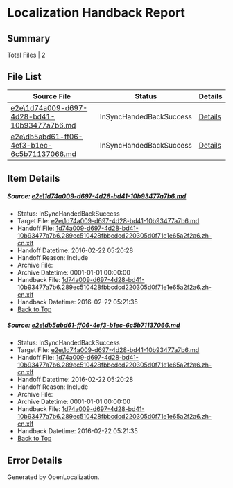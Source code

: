 # <a name='report-top'></a> Localization Handback Report

## Summary
 Total Files | 2

## File List
 Source File | Status | Details 
 ----------- | ------ | ------- 
 [e2e\1d74a009-d697-4d28-bd41-10b93477a7b6.md](https://github.com/OpenLocalizationTest/oltest/blob/4101e497d5d0194d74035f2484985f31e0b9ef7e/e2e/1d74a009-d697-4d28-bd41-10b93477a7b6.md) | InSyncHandedBackSuccess | [Details](#0037bf8418919a8ef6de828088f1b53d54c202f91)
 [e2e\db5abd61-ff06-4ef3-b1ec-6c5b71137066.md](https://github.com/OpenLocalizationTest/oltest/blob/4101e497d5d0194d74035f2484985f31e0b9ef7e/e2e/db5abd61-ff06-4ef3-b1ec-6c5b71137066.md) | InSyncHandedBackSuccess | [Details](#0037bf8418919a8ef6de828088f1b53d54c202f92)

## Item Details
##### <a name='0037bf8418919a8ef6de828088f1b53d54c202f91'></a> Source: [e2e\1d74a009-d697-4d28-bd41-10b93477a7b6.md](https://github.com/OpenLocalizationTest/oltest/blob/4101e497d5d0194d74035f2484985f31e0b9ef7e/e2e/1d74a009-d697-4d28-bd41-10b93477a7b6.md)
* Status: InSyncHandedBackSuccess
* Target File: [e2e\1d74a009-d697-4d28-bd41-10b93477a7b6.md](https://github.com/OpenLocalizationTestOrg/oltest.zh-cn/blob/fa052b4d2a9a926ded7a22adb2eb65d99b137539/e2e/1d74a009-d697-4d28-bd41-10b93477a7b6.md)
* Handoff File: [1d74a009-d697-4d28-bd41-10b93477a7b6.289ec510428fbbcdcd220305d0f71e1e65a2f2a6.zh-cn.xlf](https://github.com/OpenLocalizationTestOrg/olhandoff/blob/d3c5f7f1afe3c10b525b04d2d45908e0db4f8c6d/ol-handoff/OpenLocalizationTestOrg/oltest.zh-cn/yufeih/1d74a009-d697-4d28-bd41-10b93477a7b6.289ec510428fbbcdcd220305d0f71e1e65a2f2a6.zh-cn.xlf)
* Handoff Datetime: 2016-02-22 05:20:28
* Handoff Reason: Include
* Archive File: 
* Archive Datetime: 0001-01-01 00:00:00
* Handback File: [1d74a009-d697-4d28-bd41-10b93477a7b6.289ec510428fbbcdcd220305d0f71e1e65a2f2a6.zh-cn.xlf](https://github.com/OpenLocalizationTestOrg/olhandback/blob/376884781814dbc3249b506ef8bf8291243562aa/ol-handback/OpenLocalizationTestOrg/oltest.zh-cn/yufeih/1d74a009-d697-4d28-bd41-10b93477a7b6.289ec510428fbbcdcd220305d0f71e1e65a2f2a6.zh-cn.xlf)
* Handback Datetime: 2016-02-22 05:21:35
* [Back to Top](#report-top)

##### <a name='0037bf8418919a8ef6de828088f1b53d54c202f92'></a> Source: [e2e\db5abd61-ff06-4ef3-b1ec-6c5b71137066.md](https://github.com/OpenLocalizationTest/oltest/blob/4101e497d5d0194d74035f2484985f31e0b9ef7e/e2e/db5abd61-ff06-4ef3-b1ec-6c5b71137066.md)
* Status: InSyncHandedBackSuccess
* Target File: [e2e\1d74a009-d697-4d28-bd41-10b93477a7b6.md](https://github.com/OpenLocalizationTestOrg/oltest.zh-cn/blob/fa052b4d2a9a926ded7a22adb2eb65d99b137539/e2e/1d74a009-d697-4d28-bd41-10b93477a7b6.md)
* Handoff File: [1d74a009-d697-4d28-bd41-10b93477a7b6.289ec510428fbbcdcd220305d0f71e1e65a2f2a6.zh-cn.xlf](https://github.com/OpenLocalizationTestOrg/olhandoff/blob/d3c5f7f1afe3c10b525b04d2d45908e0db4f8c6d/ol-handoff/OpenLocalizationTestOrg/oltest.zh-cn/yufeih/1d74a009-d697-4d28-bd41-10b93477a7b6.289ec510428fbbcdcd220305d0f71e1e65a2f2a6.zh-cn.xlf)
* Handoff Datetime: 2016-02-22 05:20:28
* Handoff Reason: Include
* Archive File: 
* Archive Datetime: 0001-01-01 00:00:00
* Handback File: [1d74a009-d697-4d28-bd41-10b93477a7b6.289ec510428fbbcdcd220305d0f71e1e65a2f2a6.zh-cn.xlf](https://github.com/OpenLocalizationTestOrg/olhandback/blob/376884781814dbc3249b506ef8bf8291243562aa/ol-handback/OpenLocalizationTestOrg/oltest.zh-cn/yufeih/1d74a009-d697-4d28-bd41-10b93477a7b6.289ec510428fbbcdcd220305d0f71e1e65a2f2a6.zh-cn.xlf)
* Handback Datetime: 2016-02-22 05:21:35
* [Back to Top](#report-top)


## Error Details

Generated by OpenLocalization.
